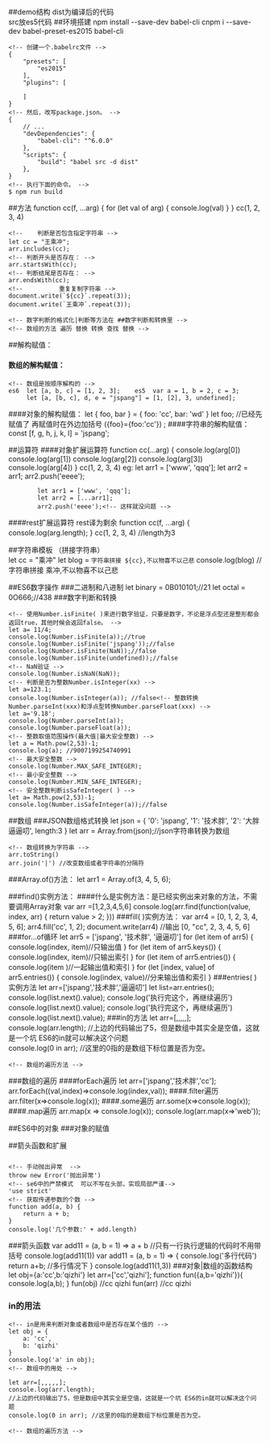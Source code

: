 ##demo结构
    dist为编译后的代码  
    src放es5代码
##环境搭建
    <!-- 安装babel -->
    npm install --save-dev babel-cli
    <!-- //转换es5 -->
    cnpm i --save-dev babel-preset-es2015 babel-cli

    <!-- 创建一个.babelrc文件 -->
    {
        "presets": [
            "es2015"
        ],
        "plugins": [

        ]
    }
    <!-- 然后，改写package.json。 -->
    {
        // ...
        "devDependencies": {
            "babel-cli": "^6.0.0"
        },
        "scripts": {
            "build": "babel src -d dist"
        },
    }
    <!-- 执行下面的命令。 -->
    $ npm run build


##方法 
    <!-- for…of 的循环可以避免我们开拓内存空间，增加代码运行效率-->
    function cc(f, ...arg) {
        for (let val of arg) {
            console.log(val)
        }
    }
    cc(1, 2, 3, 4)

    <!--    判断是否包含指定字符串 -->
    let cc = "王乘冲";
    arr.includes(cc);
    <!-- 判断开头是否存在： -->
    arr.startsWith(cc);
    <!-- 判断结尾是否存在： -->
    arr.endsWith(cc);
    <!--          重复复制字符串 -->
    document.write(`${cc}`.repeat(3));
    document.write(`王乘冲`.repeat(3));

    <!-- 数字判断的格式化|判断等方法在 ##数字判断和转换里 -->
    <!-- 数组的方法 遍历 替换 转换 查找 替换 -->
##解构赋值：
#### 数组的解构赋值：
    <!-- 数组是按顺序解构的 -->
    es6  let [a, b, c] = [1, 2, 3];    es5  var a = 1, b = 2, c = 3;
         let [a, [b, c], d, e = "jspang"] = [1, [2], 3, undefined];
####对象的解构赋值：
    <!-- 对象是按照key值解构的 -->
    let { foo, bar } = { foo: 'cc', bar: 'wd' } 
    let foo; //已经先赋值了  再赋值时在外边加括号
    ({foo}={foo:'cc'}) ;
####字符串的解构赋值：
    const [f, g, h, j, k, l] = 'jspang';


##运算符
####对象扩展运算符
    <!-- 参数不确定个数时候 -->
    function cc(...arg) {
        console.log(arg[0])
        console.log(arg[1])
        console.log(arg[2])
        console.log(arg[3])
        console.log(arg[4])
    }
    cc(1, 2, 3, 4)
    eg:     let arr1 = ['www', 'qqq'];
            let arr2 = arr1;
            arr2.push('eeee');  <!-- 这样arr1和arr2都改变  因为let会使arr2从arr1映射一个值， -->

            let arr1 = ['www', 'qqq'];
            let arr2 = [...arr1];
            arr2.push('eeee');<!-- 这样就没问题 -->
####rest扩展运算符 rest译为剩余
    <!-- 声明方法时候 进行变量不确定处理 -->
    function cc(f, ...arg) {
        console.log(arg.length);
    }
    cc(1, 2, 3, 4) //length为3


##字符串模板 （拼接字符串）    
    let cc = "乘冲"
    let blog = `字符串拼接 ${cc},不以物喜不以己悲`
    console.log(blog) //字符串拼接 乘冲,不以物喜不以己悲


##ES6数字操作
###二进制和八进制
    <!-- Binary -->
    let binary = 0B010101;//21
    <!-- Ovtal -->
    let octal = 0O666;//438
###<a name="jump">数字判断和转换</a>

    <!-- 使用Number.isFinite( )来进行数字验证，只要是数字，不论是浮点型还是整形都会返回true，其他时候会返回false。 -->
    let a= 11/4;
    console.log(Number.isFinite(a));//true
    console.log(Number.isFinite('jspang'));//false
    console.log(Number.isFinite(NaN));//false
    console.log(Number.isFinite(undefined));//false
    <!-- NaN验证 -->
    console.log(Number.isNaN(NaN));
    <!-- 判断是否为整数Number.isInteger(xx) -->
    let a=123.1;
    console.log(Number.isInteger(a)); //false<!-- 整数转换Number.parseInt(xxx)和浮点型转换Number.parseFloat(xxx) -->
    let a='9.18';
    console.log(Number.parseInt(a)); 
    console.log(Number.parseFloat(a));
    <!-- 整数取值范围操作(最大值|最大安全整数) -->
    let a = Math.pow(2,53)-1;
    console.log(a); //9007199254740991
    <!-- 最大安全整数 -->
    console.log(Number.MAX_SAFE_INTEGER);
    <!-- 最小安全整数 -->
    console.log(Number.MIN_SAFE_INTEGER);
    <!-- 安全整数判断isSafeInteger( ) -->
    let a= Math.pow(2,53)-1;
    console.log(Number.isSafeInteger(a));//false

##数组
###JSON数组格式转换
    <!-- json数组格式 -->
    let  json = {
        '0': 'jspang',
        '1': '技术胖',
        '2': '大胖逼逼叨',
        length:3
    }
    let arr = Array.from(json);//json字符串转换为数组

    <!-- 数组转换为字符串 -->
    arr.toString() 
    arr.join('|') //改变数组或者字符串的分隔符
###Array.of()方法：
    <!-- 字符串转数组 -->
    let arr1 = Array.of(3, 4, 5, 6);
    
###find()实例方法：
####什么是实例方法：是已经实例出来对象的方法，不需要调用Array对象
    <!-- 查找字符串里面的值，满足条件就在找到的第一个地方停止 -->
    var arr =[1,2,3,4,5,6]
    console.log(arr.find(function(value, index, arr) {
        return value > 2;
    })) 
###fill( )实例方法：
    <!-- 数组填充 它接收三个参数，第一个参数是填充的变量，第二个是开始填充的位置，第三个是填充到的位置 -->
    var arr4 = [0, 1, 2, 3, 4, 5, 6];
    arr4.fill('cc', 1, 2);
    document.write(arr4) //输出 [0, "cc", 2, 3, 4, 5, 6]
###for…of循环
    let arr5 = ['jspang', '技术胖', '逼逼叨']
    for (let item of arr5) {
        console.log(index, item)//只输出值
    }
    for (let item of arr5.keys()) {
        console.log(index, item)//只输出索引
    }
    for (let item of arr5.entries()) {
        console.log(item )//一起输出值和索引
    }
    for (let [index, value] of arr5.entries()) {
        console.log(index, value)//分来输出值和索引
    }
###entries( )实例方法
    <!-- entries()实例方式生成的是Iterator形式的数组，那这种形式的好处就是可以让我们在需要时用next()手动跳转到下一个值。进行手动遍历 -->
    let arr=['jspang','技术胖','逼逼叨']
    let list=arr.entries();
    console.log(list.next().value);
    console.log('执行完这个，再继续遍历')
    console.log(list.next().value);
    console.log('执行完这个，再继续遍历')
    console.log(list.next().value);
###in的方法
    let arr=[,,,,,];
    console.log(arr.length); 
    //上边的代码输出了5，但是数组中其实全是空值，这就是一个坑 ES6的in就可以解决这个问题   
    console.log(0 in arr); //这里的0指的是数组下标位置是否为空。

    <!-- 数组的遍历方法 -->
###数组的遍历
####forEach遍历
    let arr=['jspang','技术胖','cc'];    
    arr.forEach((val,index)=>console.log(index,val));
####.filter遍历
    arr.filter(x=>console.log(x));
####.some遍历
    arr.some(x=>console.log(x));
####.map遍历
    arr.map(x => console.log(x));
    <!-- 数组遍历替换 -->
    console.log(arr.map(x=>'web'));


##ES6中的对象
###对象的赋值

##箭头函数和扩展
###
    <!-- 手动抛出异常  -->
    throw new Error('抛出异常')
    <!-- se6中的严禁模式  可以不写在头部，实现局部严谨-->
    'use strict'
    <!-- 获取传递参数的个数 -->
    function add(a, b) {
        return a + b;
    }
    console.log('几个参数:' + add.length)

###箭头函数
    <!-- 箭头函数中不可加new，也就是说箭头函数不能当构造函数进行使用。 -->
    var add11 = (a, b = 1) => a + b //只有一行执行逻辑的代码时不用带括号
    console.log(add11(1))
    var add11 = (a, b = 1) => {
        console.log('多行代码')
        return a+b;                 //多行情况下
    }
    console.log(add11(1,3))
###对象|数组的函数结构
    let obj={a:'cc',b:'qizhi'} 
    let arr=['cc','qizhi'];
    function fun({a,b='qizhi'}){
        console.log(a,b);
    }
    fun(obj) //cc qizhi
    fun(arr) //cc qizhi

### in的用法
    <!-- in是用来判断对象或者数组中是否存在某个值的 -->
    let obj = {
        a: 'cc',
        b: 'qizhi'
    }
    console.log('a' in obj);
    <!-- 数组中的用处 -->
  
    let arr=[,,,,,];
    console.log(arr.length); 
    //上边的代码输出了5，但是数组中其实全是空值，这就是一个坑 ES6的in就可以解决这个问题   
    console.log(0 in arr); //这里的0指的是数组下标位置是否为空。

    <!-- 数组的遍历方法 -->